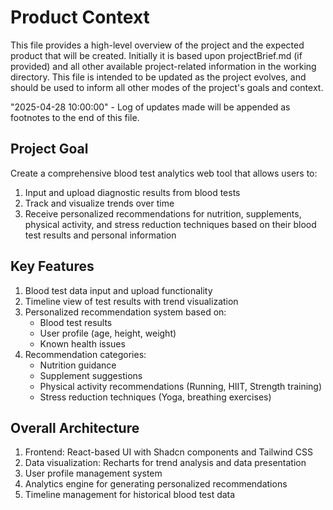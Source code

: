 
# Product Context

This file provides a high-level overview of the project and the expected product that will be created. Initially it is based upon projectBrief.md (if provided) and all other available project-related information in the working directory. This file is intended to be updated as the project evolves, and should be used to inform all other modes of the project's goals and context.

"2025-04-28 10:00:00" - Log of updates made will be appended as footnotes to the end of this file.

## Project Goal

Create a comprehensive blood test analytics web tool that allows users to:
1. Input and upload diagnostic results from blood tests
2. Track and visualize trends over time
3. Receive personalized recommendations for nutrition, supplements, physical activity, and stress reduction techniques based on their blood test results and personal information

## Key Features

1. Blood test data input and upload functionality
2. Timeline view of test results with trend visualization
3. Personalized recommendation system based on:
   - Blood test results
   - User profile (age, height, weight)
   - Known health issues
4. Recommendation categories:
   - Nutrition guidance
   - Supplement suggestions
   - Physical activity recommendations (Running, HIIT, Strength training)
   - Stress reduction techniques (Yoga, breathing exercises)

## Overall Architecture

1. Frontend: React-based UI with Shadcn components and Tailwind CSS
2. Data visualization: Recharts for trend analysis and data presentation
3. User profile management system
4. Analytics engine for generating personalized recommendations
5. Timeline management for historical blood test data
